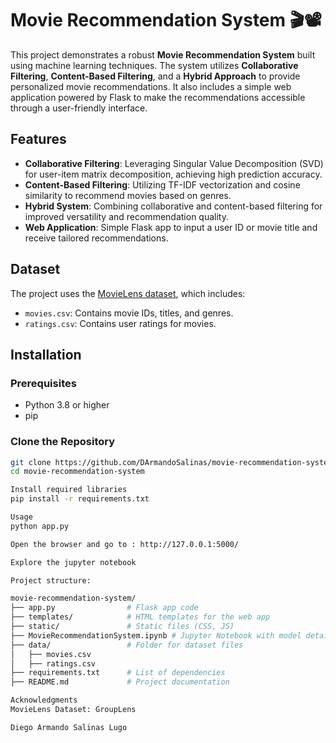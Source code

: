 # Movie Recommendation System 🎬📽️

This project demonstrates a robust **Movie Recommendation System** built using machine learning techniques. The system utilizes **Collaborative Filtering**, **Content-Based Filtering**, and a **Hybrid Approach** to provide personalized movie recommendations. It also includes a simple web application powered by Flask to make the recommendations accessible through a user-friendly interface.

## Features
- **Collaborative Filtering**: Leveraging Singular Value Decomposition (SVD) for user-item matrix decomposition, achieving high prediction accuracy.
- **Content-Based Filtering**: Utilizing TF-IDF vectorization and cosine similarity to recommend movies based on genres.
- **Hybrid System**: Combining collaborative and content-based filtering for improved versatility and recommendation quality.
- **Web Application**: Simple Flask app to input a user ID or movie title and receive tailored recommendations.

## Dataset
The project uses the [MovieLens dataset](https://grouplens.org/datasets/movielens/), which includes:
- `movies.csv`: Contains movie IDs, titles, and genres.
- `ratings.csv`: Contains user ratings for movies.

## Installation

### Prerequisites
- Python 3.8 or higher
- pip

### Clone the Repository
```bash
git clone https://github.com/DArmandoSalinas/movie-recommendation-system.git
cd movie-recommendation-system

Install required libraries
pip install -r requirements.txt

Usage
python app.py

Open the browser and go to : http://127.0.0.1:5000/

Explore the jupyter notebook

Project structure:

movie-recommendation-system/
├── app.py                # Flask app code
├── templates/            # HTML templates for the web app
├── static/               # Static files (CSS, JS)
├── MovieRecommendationSystem.ipynb # Jupyter Notebook with model details
├── data/                 # Folder for dataset files
│   ├── movies.csv
│   ├── ratings.csv
├── requirements.txt      # List of dependencies
├── README.md             # Project documentation

Acknowledgments
MovieLens Dataset: GroupLens

Diego Armando Salinas Lugo




